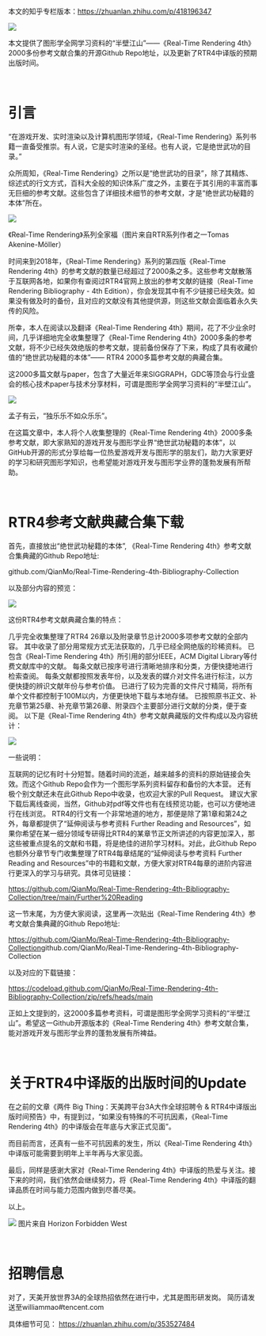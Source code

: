 
<br>

本文的知乎专栏版本：https://zhuanlan.zhihu.com/p/418196347



![](media/rtr4.jpg)



本文提供了图形学全网学习资料的“半壁江山”——《Real-Time Rendering 4th》2000多份参考文献合集的开源Github Repo地址，以及更新了RTR4中译版的预期出版时间。


<br>



# 引言


“在游戏开发、实时渲染以及计算机图形学领域，《Real-Time Rendering》系列书籍一直备受推崇。有人说，它是实时渲染的圣经。也有人说，它是绝世武功的目录。”

众所周知，《Real-Time Rendering》之所以是“绝世武功的目录”，除了其精炼、综述式的行文方式，百科大全般的知识体系广度之外，主要在于其引用的丰富而事无巨细的参考文献。这些包含了详细技术细节的参考文献，才是“绝世武功秘籍的本体”所在。

![](media/b6280fd2f691a81f61489bc03efa2eff_.jpg)

《Real-Time Rendering》系列全家福（图片来自RTR系列作者之一Tomas Akenine-Möller）


时间来到2018年，《Real-Time Rendering》系列的第四版《Real-Time Rendering 4th》的参考文献的数量已经超过了2000条之多。这些参考文献散落于互联网各地，如果你有查阅过RTR4官网上放出的参考文献的链接（Real-Time Rendering Bibliography - 4th Edition），你会发现其中有不少链接已经失效。如果没有做及时的备份，且对应的文献没有其他提供源，则这些文献会面临着永久失传的风险。

所幸，本人在阅读以及翻译《Real-Time Rendering 4th》期间，花了不少业余时间，几乎详细地完全收集整理了《Real-Time Rendering 4th》2000多条的参考文献，将不少已经失效绝版的参考文献，提前备份保存了下来，构成了具有收藏价值的“绝世武功秘籍的本体”—— RTR4 2000多篇参考文献的典藏合集。

这2000多篇文献与paper，包含了大量近年来SIGGRAPH，GDC等顶会与行业盛会的核心技术paper与技术分享材料，可谓是图形学全网学习资料的“半壁江山”。

![](media/4f4aa77da8c51387919325924faf7ed5.png)


孟子有云，“独乐乐不如众乐乐”。

在这篇文章中，本人将个人收集整理的《Real-Time Rendering 4th》2000多条参考文献，即大家熟知的游戏开发与图形学业界“绝世武功秘籍的本体”，以GitHub开源的形式分享给每一位热爱游戏开发与图形学的朋友们，助力大家更好的学习和研究图形学知识，也希望能对游戏开发与图形学业界的蓬勃发展有所帮助。




<br>



#  RTR4参考文献典藏合集下载


首先，直接放出“绝世武功秘籍的本体”, 《Real-Time Rendering 4th》参考文献合集典藏的Github Repo地址:



​github.com/QianMo/Real-Time-Rendering-4th-Bibliography-Collection

以及部分内容的预览：

![](media/RTR4.gif)


这份RTR4参考文献典藏合集的特点：

几乎完全收集整理了RTR4 26章以及附录章节总计2000多项参考文献的全部内容。
其中收录了部分用常规方式无法获取的，几乎已经全网绝版的珍稀资料。
已包含《Real-Time Rendering 4th》所引用的部分IEEE，ACM Digital Library等付费文献库中的文献。
每条文献已按序号进行清晰地排序和分类，方便快捷地进行检索查阅。
每条文献都按照发表年份，以及发表的媒介对文件名进行标注，以方便快捷的辨识文献年份与参考价值。
已进行了较为完善的文件尺寸精简，将所有单个文件都控制于100M以内，方便更快地下载与本地存储。
已按照原书正文、补充章节第25章、补充章节第26章、附录四个主要部分进行文献的分类，便于查阅。
以下是《Real-Time Rendering 4th》参考文献典藏版的文件构成以及内容统计：


![](media/01ff59e67675643568627bddaf5df0b3.png)


一些说明：

互联网的记忆有时十分短暂。随着时间的流逝，越来越多的资料的原始链接会失效。而这个Github Repo会作为一个图形学系列资料留存和备份的大本营。
还有极个别文献还未在此Github Repo中收录，也欢迎大家的Pull Request。
建议大家下载后离线查阅，当然，Github对pdf等文件也有在线预览功能，也可以方便地进行在线浏览。
RTR4的行文有一个非常地道的地方，那便是除了第1章和第24之外，每章都提供了“延伸阅读与参考资料 Further Reading and Resources”，如果你希望在某一细分领域专研得比RTR4的某章节正文所讲述的内容更加深入，那这些被重点提名的文献和书籍，将是绝佳的进阶学习材料。对此，此Github Repo也额外分章节专门收集整理了RTR4每章结尾的“延伸阅读与参考资料 Further Reading and Resources”中的书籍和文献，方便大家对RTR4每章的进阶内容进行更深入的学习与研究。具体可见链接：

https://github.com/QianMo/Real-Time-Rendering-4th-Bibliography-Collection/tree/main/Further%20Reading



这一节末尾，为方便大家阅读，这里再一次贴出《Real-Time Rendering 4th》参考文献合集典藏的Github Repo地址:


https://github.com/QianMo/Real-Time-Rendering-4th-Bibliography-Collection
​github.com/QianMo/Real-Time-Rendering-4th-Bibliography-Collection


以及对应的下载链接：

https://codeload.github.com/QianMo/Real-Time-Rendering-4th-Bibliography-Collection/zip/refs/heads/main



正如上文提到的，这2000多篇参考资料，可谓是图形学全网学习资料的“半壁江山”。希望这一Github开源版本的《Real-Time Rendering 4th》参考文献合集，能对游戏开发与图形学业界的蓬勃发展有所裨益。


<br>

# 关于RTR4中译版的出版时间的Update


在之前的文章《两件 Big Thing：天美跨平台3A大作全球招聘令 & RTR4中译版出版时间预告》中，有提到过，“如果没有特殊的不可抗因素，《Real-Time Rendering 4th》的中译版会在年底与大家正式见面”。

而目前而言，还真有一些不可抗因素的发生，所以《Real-Time Rendering 4th》中译版可能需要到明年上半年再与大家见面。

最后，同样是感谢大家对《Real-Time Rendering 4th》中译版的热爱与关注。接下来的时间，我们依然会继续努力，将《Real-Time Rendering 4th》中译版的翻译品质在时间与能力范围内做到尽善尽美。

以上。

![](media/End.jpg)
图片来自 Horizon Forbidden West



<br>

# 招聘信息

对了，天美开放世界3A的全球热招依然在进行中，尤其是图形研发岗。
简历请发送至williammao#tencent.com

具体细节可见：
https://zhuanlan.zhihu.com/p/353527484



